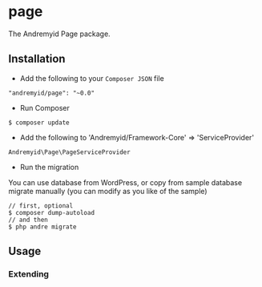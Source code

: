 # page
The Andremyid Page package.

## Installation

* Add the following to your `Composer JSON` file
```
"andremyid/page": "~0.0"
```
* Run Composer
```
$ composer update
```
* Add the following to 'Andremyid/Framework-Core' => 'ServiceProvider'
```
Andremyid\Page\PageServiceProvider
```
* Run the migration

You can use database from WordPress, or copy from sample database migrate manually (you can modify as you like of the sample)
```
// first, optional
$ composer dump-autoload
// and then
$ php andre migrate
```
## Usage

### Extending
